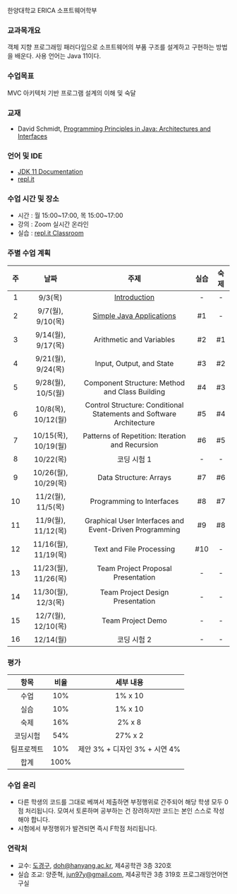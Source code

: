 한양대학교 ERICA 소프트웨어학부

### 교과목개요

객체 지향 프로그래밍 패러다임으로 소프트웨어의 부품 구조를 설계하고 구현하는 방법을 배운다.
사용 언어는 Java 11이다.

### 수업목표

MVC 아키텍처 기반 프로그램 설계의 이해 및 숙달

### 교재
- David Schmidt, [Programming Principles in Java: Architectures and Interfaces](http://people.cs.ksu.edu/~schmidt/CIS200/home.html)

### 언어 및 IDE
- [JDK 11 Documentation](https://docs.oracle.com/en/java/javase/11/)
- [repl.it](https://repl.it/~)

### 수업 시간 및 장소

-  시간 : 월 15:00~17:00, 목 15:00~17:00
-  강의 : Zoom 실시간 온라인
-  실습 : [repl.it Classroom](https://repl.it/classroom/invite/uhkOKHz)

### 주별 수업 계획

| 주 | 날짜 | 주제 | 실습 | 숙제 |
|:----:|:-----:|:-----:|:-----:|:-----:|
|  1  | 9/3(목) | [Introduction](https://drive.google.com/file/d/18v2oo3pcNxT-gkpXTZVx-hVcFLDsE1nh/view?usp=sharing)  | - | - |
|  2  | 9/7(월), 9/10(목) | [Simple Java Applications](https://drive.google.com/file/d/1Vwdb_S88_OjOOM8E8sfpx7-SUyj4uF-y/view?usp=sharing)  | #1 | - |
|  3  | 9/14(월), 9/17(목) | Arithmetic and Variables | #2 | #1 |
|  4  | 9/21(월), 9/24(목) | Input, Output, and State | #3 | #2 |
|  5  | 9/28(월), 10/5(월) | Component Structure: Method and Class Building | #4 | #3 |
|  6  | 10/8(목), 10/12(월) | Control Structure: Conditional Statements and Software Architecture | #5 | #4 |
|  7  | 10/15(목), 10/19(월) | Patterns of Repetition: Iteration and Recursion | #6 | #5 |
|  8  | 10/22(목) | 코딩 시험 1 | - | - |
|  9  | 10/26(월), 10/29(목) | Data Structure: Arrays | #7 | #6 |
|  10 | 11/2(월), 11/5(목) | Programming to Interfaces | #8 | #7 |
|  11 | 11/9(월), 11/12(목) | Graphical User Interfaces and Event-Driven Programming | #9 | #8 |
|  12 | 11/16(월), 11/19(목) | Text and File Processing | #10 | - |
|  13 | 11/23(월), 11/26(목) | Team Project Proposal Presentation | - | - |
|  14 | 11/30(월), 12/3(목) | Team Project Design Presentation | - | - |
|  15 | 12/7(월), 12/10(목) | Team Project Demo | - | - |
|  16 | 12/14(월) | 코딩 시험 2 | - | - |

### 평가

| 항목 | 비율 | 세부 내용 |
|:---:|:---:|:---:|
| 수업 | 10% | 1% x 10 |
| 실습 | 10% | 1% x 10 |
| 숙제 | 16% | 2% x 8 |
| 코딩시험 | 54% | 27% x 2 |
| 팀프로젝트 | 10% | 제안 3% + 디자인 3% + 시연 4% |
| 합계 | 100% |  |

### 수업 윤리
- 다른 학생의 코드를 그대로 베껴서 제출하면 부정행위로 간주되어 해당 학생 모두 0점 처리됩니다. 모여서 토론하며 공부하는 건 장려하지만 코드는 본인 스스로 작성해야 합니다.
- 시험에서 부정행위가 발견되면 즉시 F학점 처리됩니다.

### 연락처

- 교수: [도경구](http://doggzone.github.io/home), doh@hanyang.ac.kr, 제4공학관 3층 320호
- 실습 조교: 양준혁, jun97y@gmail.com, 제4공학관 3층 319호 프로그래밍언어연구실


